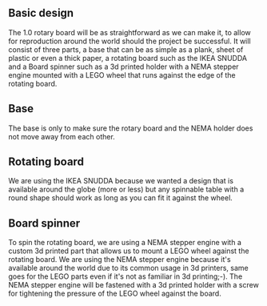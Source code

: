 
## Basic design

The 1.0 rotary board will be as straightforward as we can make it, to allow for reproduction around the world should the project be successful. It will consist of three parts, a base that can be as simple as a plank, sheet of plastic or even a thick paper, a rotating board such as the IKEA SNUDDA and a Board spinner such as a 3d printed holder with a NEMA stepper engine mounted with a LEGO wheel that runs against the edge of the rotating board.

## Base
The base is only to make sure the rotary board and the NEMA holder does not move away from each other.

## Rotating board
We are using the IKEA SNUDDA because we wanted a design that is available around the globe (more or less) but any spinnable table with a round shape should work as long as you can fit it against the wheel. 

## Board spinner
To spin the rotating board, we are using a NEMA stepper engine with a custom 3d printed part that allows us to mount a LEGO wheel against the rotating board. We are using the NEMA stepper engine because it's available around the world due to its common usage in 3d printers, same goes for the LEGO parts even if it's not as familiar in 3d printing;-). The NEMA stepper engine will be fastened with a 3d printed holder with a screw for tightening the pressure of the LEGO wheel against the board.